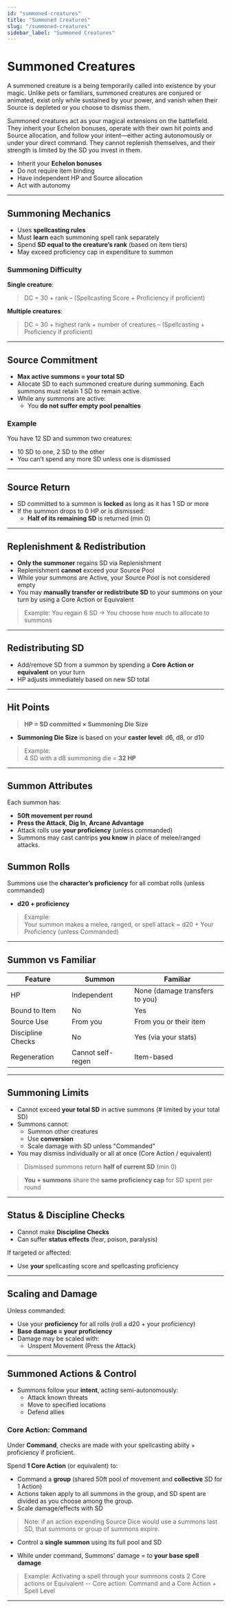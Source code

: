 ```yaml
---
id: "summoned-creatures"
title: "Summoned Creatures"
slug: "/summoned-creatures"
sidebar_label: "Summoned Creatures"
---
```


# Summoned Creatures

A summoned creature is a being temporarily called into existence by your magic. Unlike pets or familiars, summoned creatures are conjured or animated, exist only while sustained by your power, and vanish when their Source is depleted or you choose to dismiss them.

Summoned creatures act as your magical extensions on the battlefield. They inherit your Echelon bonuses, operate with their own hit points and Source allocation, and follow your intent—either acting autonomously or under your direct command. They cannot replenish themselves, and their strength is limited by the SD you invest in them.

- Inherit your **Echelon bonuses**
- Do not require item binding
- Have independent HP and Source allocation
- Act with autonomy

---

## Summoning Mechanics

- Uses **spellcasting rules**
- Must **learn** each summoning spell rank separately
- Spend **SD equal to the creature’s rank** (based on item tiers)
- May exceed proficiency cap in expenditure to summon 

### Summoning Difficulty

**Single creature**:
> DC = 30 + rank – (Spellcasting Score + Proficiency if proficient)

**Multiple creatures**:
> DC = 30 + highest rank + number of creatures – (Spellcasting + Proficiency if proficient)

---

## Source Commitment

- **Max active summons = your total SD**
- Allocate SD to each summoned creature during summoning. Each summons must retain 1 SD to remain active.
- While any summons are active:
  - You **do not suffer empty pool penalties**

### Example

You have 12 SD and summon two creatures:
- 10 SD to one, 2 SD to the other  
- You can’t spend any more SD unless one is dismissed

---

## Source Return

- SD committed to a summon is **locked** as long as it has 1 SD or more
- If the summon drops to 0 HP or is dismissed:
  - **Half of its remaining SD** is returned (min 0)

---

## Replenishment & Redistribution

- **Only the summoner** regains SD via Replenishment
- Replenishment **cannot** exceed your Source Pool
- While your summons are Active, your Source Pool is not considered empty
- You may **manually transfer or redistribute SD** to your summons on your turn by using a Core Action or Equivalent

> Example: You regain 6 SD → You choose how much to allocate to summons

---

## Redistributing SD

- Add/remove SD from a summon by spending a **Core Action or equivalent** on your turn
- HP adjusts immediately based on new SD total

---

## Hit Points

> **HP = SD committed × Summoning Die Size**

- **Summoning Die Size** is based on your **caster level**: d6, d8, or d10

> Example:  
4 SD with a d8 summoning die = **32 HP**

---

## Summon Attributes

Each summon has:

- **50ft movement per round**
- **Press the Attack**, **Dig In**, **Arcane Advantage**
- Attack rolls use **your proficiency** (unless commanded)
- Summons may cast cantrips **you know** in place of melee/ranged attacks.

## Summon Rolls

Summons use the **character’s proficiency** for all combat rolls (unless commanded)

- **d20 + proficiency**  

> Example:  
> Your summon makes a melee, ranged, or spell attack = d20 + Your Proficiency (unless Commanded)

---

## Summon vs Familiar

| Feature              | Summon               | Familiar              |
|----------------------|----------------------|------------------------|
| HP                   | Independent           | None (damage transfers to you) |
| Bound to Item        | No                    | Yes                   |
| Source Use           | From you              | From you or their item |
| Discipline Checks    | No                    | Yes (via your stats)  |
| Regeneration         | Cannot self-regen     | Item-based            |

---

## Summoning Limits

- Cannot exceed **your total SD** in active summons (# limited by your total SD)
- Summons cannot:
  - Summon other creatures
  - Use **conversion**
  - Scale damage with SD unless "Commanded"
- You may dismiss individually or all at once (Core Action / equivalent)

> Dismissed summons return **half of current SD** (min 0)

> **You + summons** share the **same proficiency cap** for SD spent per round

---

## Status & Discipline Checks

- Cannot make **Discipline Checks**
- Can suffer **status effects** (fear, poison, paralysis)

If targeted or affected:
- Use **your** spellcasting score and spellcasting proficiency

---

## Scaling and Damage

Unless commanded:

- Use your **proficiency** for all rolls (roll a d20 + your proficiency)
- **Base damage = your proficiency**
- Damage may be scaled with:
  - Unspent Movement (Press the Attack)

---

## Summoned Actions & Control

- Summons follow your **intent**, acting semi-autonomously:
  - Attack known threats
  - Move to specified locations
  - Defend allies

### Core Action: Command

Under **Command**, checks are made with your spellcasting abiity + proficiency if proficient.

Spend **1 Core Action** (or equivalent) to:

- Command a **group** (shared 50ft pool of movement and **collective** SD for 1 Action) 
- Actions taken apply to all summons in the group, and SD spent are divided as you choose among the group.
- Scale damage/effects with SD
> Note: if an action expending Source Dice would use a summons last SD, that summons or group of summons expire.

- Control a **single summon** using its full pool and SD

- While under command, Summons' damage = to **your base spell damage**

> Example: Activating a spell through your summons costs 2 Core actions or Equivalent -- Core action: Command and a Core Action + Spell Level 

---



